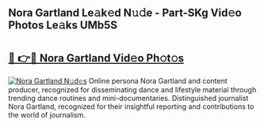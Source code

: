 ## Nora Gartland Le𝚊k𝚎d N𝚞𝚍e - Part-SKg Vid𝚎o Photos Le𝚊ks UMb5S

# <h2><a href="http://fbdho9.evod.top/?m=Nora+Gartland">🔗 👉🔴 Nora Gartland Vid𝚎o Ph𝚘t𝚘s</a></h2>

[![Nora Gartland N𝚞d𝚎s](https://i.imgur.com/8V9OHl7.gif)](http://fbdho9.evod.top/?m=Nora+Gartland)
Online persona Nora Gartland and content producer, recognized for disseminating dance and lifestyle material through trending dance routines and mini-documentaries. Distinguished journalist Nora Gartland, recognized for their insightful reporting and contributions to the world of journalism. 
